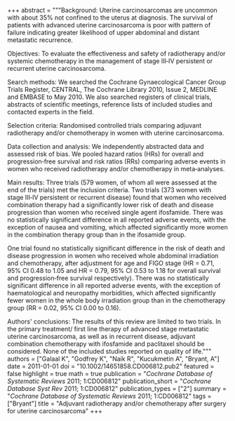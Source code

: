 +++
abstract = """Background: Uterine carcinosarcomas are uncommon with about 35% not confined to the uterus at diagnosis. The survival of patients with advanced uterine carcinosarcoma is poor with pattern of failure indicating greater likelihood of upper abdominal and distant metastatic recurrence.

Objectives: To evaluate the effectiveness and safety of radiotherapy and/or systemic chemotherapy in the management of stage III‐IV persistent or recurrent uterine carcinosarcoma.

Search methods: We searched the Cochrane Gynaecological Cancer Group Trials Register, CENTRAL, The Cochrane Library 2010, Issue 2, MEDLINE and EMBASE to May 2010. We also searched registers of clinical trials, abstracts of scientific meetings, reference lists of included studies and contacted experts in the field.

Selection criteria: Randomised controlled trials comparing adjuvant radiotherapy and/or chemotherapy in women with uterine carcinosarcoma.

Data collection and analysis: We independently abstracted data and assessed risk of bias. We pooled hazard ratios (HRs) for overall and progression‐free survival and risk ratios (RRs) comparing adverse events in women who received radiotherapy and/or chemotherapy in meta‐analyses.

Main results: Three trials (579 women, of whom all were assessed at the end of the trials) met the inclusion criteria. Two trials (373 women with stage III‐IV persistent or recurrent disease) found that women who received combination therapy had a significantly lower risk of death and disease progression than women who received single agent ifosfamide. There was no statistically significant difference in all reported adverse events, with the exception of nausea and vomiting, which affected significantly more women in the combination therapy group than in the ifosamide group.

One trial found no statistically significant difference in the risk of death and disease progression in women who received whole abdominal irradiation and chemotherapy, after adjustment for age and FIGO stage (HR = 0.71, 95% CI 0.48 to 1.05 and HR = 0.79, 95% CI 0.53 to 1.18 for overall survival and progression‐free survival respectively). There was no statistically significant difference in all reported adverse events, with the exception of haematological and neuropathy morbidities, which affected significantly fewer women in the whole body irradiation group than in the chemotherapy group (RR = 0.02, 95% CI 0.00 to 0.16).

Authors' conclusions: The results of this review are limited to two trials. In the primary treatment/ first line therapy of advanced stage metastatic uterine carcinosarcoma, as well as in recurrent disease, adjuvant combination chemotherapy with ifosfamide and paclitaxel should be considered. None of the included studies reported on quality of life."""
authors = ["Galaal K", "Godfrey K", "Naik R", "Kucukmetin A", "Bryant, A"]
date = 2011-01-01
doi = "10.1002/14651858.CD006812.pub2"
featured = false
highlight = true
math = true
publication = "*Cochrane Database of Systematic Reviews* 2011; 1:CD006812"
publication_short = "*Cochrane Database Syst Rev* 2011; 1:CD006812"
publication_types = ["2"]
summary = "*Cochrane Database of Systematic Reviews* 2011; 1:CD006812"
tags = ["Bryant"]
title = "Adjuvant radiotherapy and/or chemotherapy after surgery for uterine carcinosarcoma"
+++
